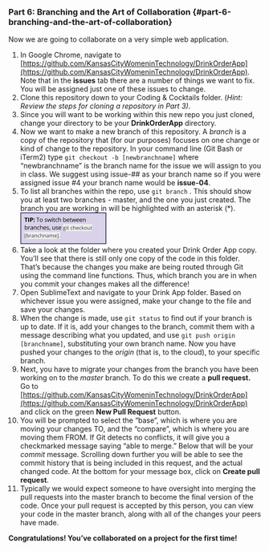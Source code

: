 ### Part 6: Branching and the Art of Collaboration {#part-6-branching-and-the-art-of-collaboration}

Now we are going to collaborate on a very simple web application.

1.  In Google Chrome, navigate to [https://github.com/KansasCityWomeninTechnology/DrinkOrderApp](https://github.com/KansasCityWomeninTechnology/DrinkOrderApp). Note that in the **issues** tab there are a number of things we want to fix. You will be assigned just one of these issues to change.
2.  Clone this repository down to your Coding &amp; Cocktails folder. (_Hint: Review the steps for cloning a repository in Part 3)_.
3.  Since you will want to be working within this new repo you just cloned, change your directory to be your **DrinkOrderApp** directory.
4.  Now we want to make a new branch of this repository. A _branch_ is a copy of the repository that (for our purposes) focuses on one change or kind of change to the repository. In your command line (Git Bash or iTerm2) type `git checkout -b [newbranchname]` where “newbranchname” is the branch name for the issue we will assign to you in class. We suggest using issue-## as your branch name so if you were assigned issue #4 your branch name would be **issue-04**.
5.  To list all branches within the repo, use `git branch` . This should show you at least two branches - master, and the one you just created. The branch you are working in will be highlighted with an asterisk (*).<br> ![](../assets/image01.png)
6.  Take a look at the folder where you created your Drink Order App copy. You’ll see that there is still only one copy of the code in this folder. That’s because the changes you make are being routed through Git using the command line functions. Thus, which branch you are in when you commit your changes makes all the difference!
7.  Open SublimeText and navigate to your Drink App folder. Based on whichever issue you were assigned, make your change to the file and save your changes.
8.  When the change is made, use `git status` to find out if your branch is up to date. If it is, add your changes to the branch, commit them with a message describing what you updated, and use `git push origin [branchname]`, substituting your own branch name. Now you have pushed your changes to the _origin_ (that is, to the cloud), to your specific branch.
9.  Next, you have to migrate your changes from the branch you have been working on to the _master_ branch. To do this we create a **pull request.** Go to [https://github.com/KansasCityWomeninTechnology/DrinkOrderApp](https://github.com/KansasCityWomeninTechnology/DrinkOrderApp) and click on the green **New Pull Request** button.
10.  You will be prompted to select the “base”, which is where you are moving your changes TO, and the “compare”, which is where you are moving them FROM. If Git detects no conflicts, it will give you a checkmarked message saying “able to merge.” Below that will be your _commit_ message. Scrolling down further you will be able to see the commit history that is being included in this request, and the actual changed code. At the bottom for your message box, click on **Create pull request**.
11.  Typically we would expect someone to have oversight into merging the pull requests into the master branch to become the final version of the code. Once your pull request is accepted by this person, you can view your code in the master branch, along with all of the changes your peers have made.

**Congratulations! You’ve collaborated on a project for the first time!**